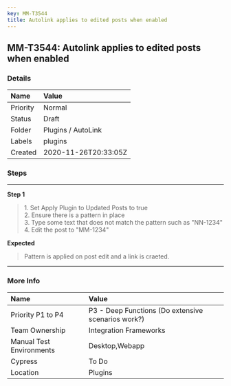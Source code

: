 ```yaml
---
key: MM-T3544
title: Autolink applies to edited posts when enabled
---
```


## MM-T3544: Autolink applies to edited posts when enabled

### Details

| Name     | Value                |
| :------- | :------------------- |
| Priority | Normal               |
| Status   | Draft                |
| Folder   | Plugins / AutoLink   |
| Labels   | plugins              |
| Created  | 2020-11-26T20:33:05Z |

### Steps

<hr/>

**Step 1**

> <article>1. Set Apply Plugin to Updated Posts to true<br />2. Ensure there is a pattern in place<br />3. Type some text that does not match the pattern such as &quot;NN-1234&quot;<br />4. Edit the post to &quot;MM-1234&quot;</article>

**Expected**

> <article>Pattern is applied on post edit and a link is craeted.</article>

<hr/>

### More Info

| Name                     | Value                                              |
| :----------------------- | :------------------------------------------------- |
| Priority P1 to P4        | P3 - Deep Functions (Do extensive scenarios work?) |
| Team Ownership           | Integration Frameworks                             |
| Manual Test Environments | Desktop,Webapp                                     |
| Cypress                  | To Do                                              |
| Location                 | Plugins                                            |
